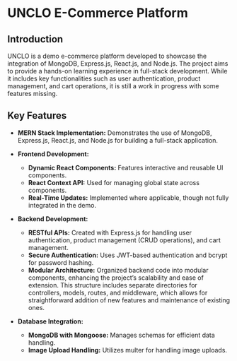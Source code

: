 # UNCLO E-Commerce Platform

## Introduction

UNCLO is a demo e-commerce platform developed to showcase the integration of MongoDB, Express.js, React.js, and Node.js. The project aims to provide a hands-on learning experience in full-stack development. While it includes key functionalities such as user authentication, product management, and cart operations, it is still a work in progress with some features missing.

## Key Features

- **MERN Stack Implementation:** Demonstrates the use of MongoDB, Express.js, React.js, and Node.js for building a full-stack application.

- **Frontend Development:**
  - **Dynamic React Components:** Features interactive and reusable UI components.
  - **React Context API:** Used for managing global state across components.
  - **Real-Time Updates:** Implemented where applicable, though not fully integrated in the demo.

- **Backend Development:**
  - **RESTful APIs:** Created with Express.js for handling user authentication, product management (CRUD operations), and cart management.
  - **Secure Authentication:** Uses JWT-based authentication and bcrypt for password hashing.
  - **Modular Architecture:** Organized backend code into modular components, enhancing the project’s scalability and ease of extension. This structure includes separate directories for controllers, models, routes, and middleware, which allows for straightforward addition of new features and maintenance of existing ones.

- **Database Integration:**
  - **MongoDB with Mongoose:** Manages schemas for efficient data handling.
  - **Image Upload Handling:** Utilizes multer for handling image uploads.






